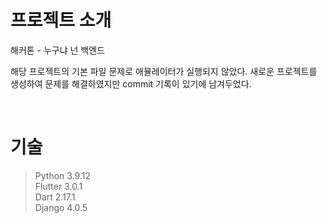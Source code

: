 # 프로젝트 소개

해커톤 - 누구냐 넌 백엔드

해당 프로젝트의 기본 파일 문제로 애뮬레이터가 실행되지 않았다.
새로운 프로젝트를 생성하여 문제를 해결하였지만 commit 기록이 있기에 남겨두었다.

</br>

# 기술

> Python 3.9.12</br>
> Flutter 3.0.1</br>
> Dart 2.17.1</br>
> Django 4.0.5</br>


